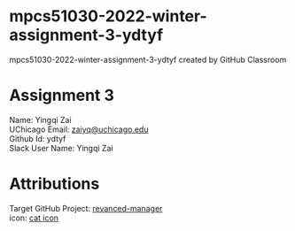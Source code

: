 # mpcs51030-2022-winter-assignment-3-ydtyf
mpcs51030-2022-winter-assignment-3-ydtyf created by GitHub Classroom

# Assignment 3

Name: Yingqi Zai  <br />
UChicago Email: zaiyq@uchicago.edu <br />
Github Id: ydtyf <br />
Slack User Name: Yingqi Zai <br />

# Attributions
Target GitHub Project: <a href="https://github.com/revanced/revanced-manager">revanced-manager</a> <br />
icon:  <a href="https://www.cleanpng.com/png-cats-and-the-internet-kitten-cat-training-black-ca-7159171/">cat icon</a> <br />

